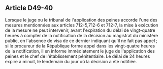 Article D49-40
----
Lorsque le juge ou le tribunal de l'application des peines accorde l'une des
mesures mentionnées aux articles 712-5,712-6 et 712-7, la mise à exécution de la
mesure ne peut intervenir, avant l'expiration du délai de vingt-quatre heures à
compter de la notification de la décision au magistrat du ministère public, en
l'absence de visa de ce dernier indiquant qu'il ne fait pas appel ; si le
procureur de la République forme appel dans les vingt-quatre heures de la
notification, il en informe immédiatement le juge de l'application des peines et
le chef de l'établissement pénitentiaire. Le délai de 24 heures expire à minuit,
le lendemain du jour où la décision a été notifiée.
